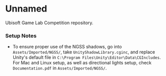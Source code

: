 # Unnamed
Ubisoft Game Lab Competition repository.

### Setup Notes

- To ensure proper use of the NGSS shadows, go into `Assets/Imported/NGSS/`, take `UnityShadowLibrary.cginc`, and replace Unity's default file in `C:\Program Files\Unity\Editor\Data\CGIncludes`. For Mac and Linux setup, as well as directional lights setup, check `Documentation.pdf` in `Assets/Imported/NGSS/`.